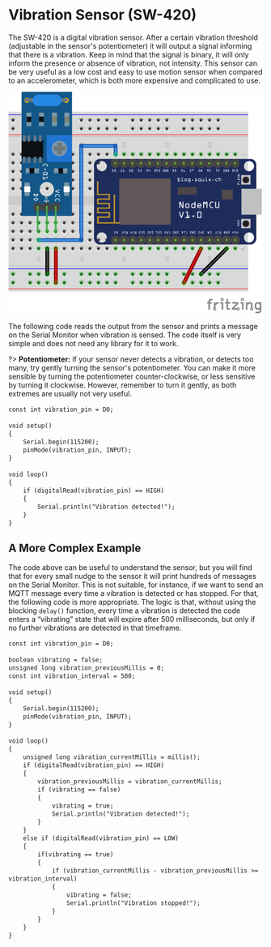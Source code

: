 # Vibration Sensor (SW-420)

The SW-420 is a digital vibration sensor. After a certain vibration threshold (adjustable in the sensor's potentiometer) it will output a signal informing that there is a vibration. Keep in mind that the signal is binary, it will only inform the presence or absence of vibration, not intensity. This sensor can be very useful as a low cost and easy to use motion sensor when compared to an accelerometer, which is both more expensive and complicated to use.

![SW-420 Circuit](_images/sensor-vibration-sw-420.png)

The following code reads the output from the sensor and prints a message on the Serial Monitor when vibration is sensed. The code itself is very simple and does not need any library for it to work.

?> **Potentiometer:** if your sensor never detects a vibration, or detects too many, try gently turning the sensor's potentiometer. You can make it more sensible by turning the potentiometer counter-clockwise, or less sensitive by turning it clockwise. However, remember to turn it gently, as both extremes are usually not very useful.

```arduino
const int vibration_pin = D0;

void setup()
{
    Serial.begin(115200);
    pinMode(vibration_pin, INPUT);
}

void loop()
{
    if (digitalRead(vibration_pin) == HIGH)
    {
        Serial.println("Vibration detected!");
    }
}
```

## A More Complex Example

The code above can be useful to understand the sensor, but you will find that for every small nudge to the sensor it will print hundreds of messages on the Serial Monitor. This is not suitable, for instance, if we want to send an MQTT message every time a vibration is detected or has stopped. For that, the following code is more appropriate. The logic is that, without using the blocking `delay()` function, every time a vibration is detected the code enters a “vibrating” state that will expire after 500 milliseconds, but only if no further vibrations are detected in that timeframe.

```arduino
const int vibration_pin = D0;

boolean vibrating = false;
unsigned long vibration_previousMillis = 0;
const int vibration_interval = 500;

void setup()
{
    Serial.begin(115200);
    pinMode(vibration_pin, INPUT);
}

void loop()
{
    unsigned long vibration_currentMillis = millis();
    if (digitalRead(vibration_pin) == HIGH)
    {
        vibration_previousMillis = vibration_currentMillis;
        if (vibrating == false)
        {
            vibrating = true;
            Serial.println("Vibration detected!");
        }
    }
    else if (digitalRead(vibration_pin) == LOW)
    {
        if(vibrating == true)
        {
            if (vibration_currentMillis - vibration_previousMillis >= vibration_interval)
            {
                vibrating = false;
                Serial.println("Vibration stopped!");
            }
        }
    }
}
```
